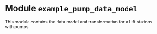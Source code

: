 # Module <code>example_pump_data_model</code>

This module contains the data model and transformation for a Lift stations with pumps.


